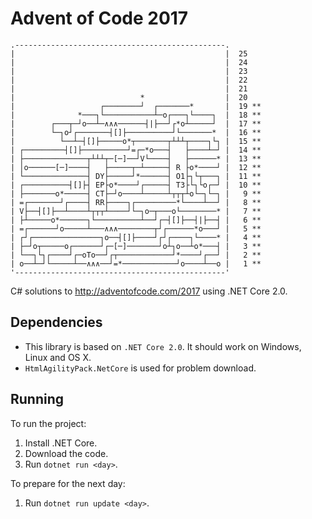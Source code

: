 
# Advent of Code 2017
```
.-----------------------------------------------.       
|                                               |  25
|                                               |  24
|                                               |  23
|                                               |  22
|                                               |  21
|                            *                  |  20
|                   ┌────────┘  ┌───────*       |  19 **
|              *───┐└───────────┴─o┌───┐└────┐  |  18 **
|        ┌───┬─┘o──┴─∧∧∧──────┤|├──┘┌*o┴─────┘  |  17 **
|        └─┐o┘┌───────┤[]├──────────┘└───────*  |  16 **
|          └──┴─┤[]├─────o*┬───────┬┴┴┴┬────┐└┐ |  15 **
| ┌─────────┤[]├──────────┘=┌─*o───┤   ├────┴─┘ |  14 **
| ├──────────────┬┴┴┴┬─[─]──┘V└────┤   ├──────* |  13 **
| │o──────[─]────┤   ├─────┬─┴─────┤ R ├o*────┘ |  12 **
| └──────────────┤ DY├─────┘*──────┤ O1├┐└┬───┐ |  11 **
| ┌──────────┤[]├┤ EP├o*────┘┌─────┤ T3├└┐└o┌─┘ |  10 **
| ├───────o*─────┤ CT├─┘o────┴─────┴┬┬┬┴o└─┐└─┐ |   9 **
| =┌───────┘┌────┤ RR├────┐┌─────────*└────┴──┘ |   8 **
| V├──┤[]├──┴────┴┬┬┬┴────┘└─┐o─┬───o└────────* |   7 **
| ├┴─────o*──────┐└──────────┴──┘┌─┤[]├──┤|├──┤ |   6 **
| =┌──────┘o─────┴───∧∧∧────────┬┘┌──────*o───┘ |   5 **
| ┌┘┌───────────────┐o──┤[]├────┘┌┘┌────┐└────* |   4 **
| ├─┘o┬─────o┌──────┘┌─[─]───────┘o┴┐o──┴o*───┤ |   3 **
| └──┐└┐┌────┘┌─oTo──┘┌┬────────────┘*────┘┌──┘ |   2 **
| o──┴─┘└─────┴──∧∧∧──┘=*────────────┘o────┴──o |   1 **
'-----------------------------------------------'       

```
C# solutions to http://adventofcode.com/2017 using .NET Core 2.0.

## Dependencies

- This library is based on `.NET Core 2.0`. It should work on Windows, Linux and OS X.
- `HtmlAgilityPack.NetCore` is used for problem download.

## Running

To run the project:

1. Install .NET Core.
2. Download the code.
3. Run `dotnet run <day>`.

To prepare for the next day:

1. Run `dotnet run update <day>`.
